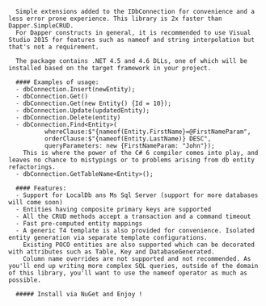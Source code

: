       Simple extensions added to the IDbConnection for convenience and a less error prone experience. This library is 2x faster than Dapper.SimpleCRUD.
      For Dapper constructs in general, it is recommended to use Visual Studio 2015 for features such as nameof and string interpolation but that's not a requirement.

      The package contains .NET 4.5 and 4.6 DLLs, one of which will be installed based on the target framework in your project.

      #### Examples of usage:
      - dbConnection.Insert(newEntity);
      - dbConnection.Get()
      - dbConnection.Get(new Entity() {Id = 10});
      - dbConnection.Update(updatedEntity);
      - dbConnection.Delete(entity)
      - dbConnection.Find<Entity>(
              whereClause:$"{nameof(Entity.FirstName}=@FirstNameParam", 
              orderClause:$"{nameof(Entity.LastName)} DESC", 
              queryParameters: new {FirstNameParam: "John"});
        This is where the power of the C# 6 compiler comes into play, and leaves no chance to mistypings or to problems arising from db entity refactorings.
      - dbConnection.GetTableName<Entity>();

      #### Features:
      - Support for LocalDb ans Ms Sql Server (support for more databases will come soon)
      - Entities having composite primary keys are supported
      - All the CRUD methods accept a transaction and a command timeout
      - Fast pre-computed entity mappings
      - A generic T4 template is also provided for convenience. Isolated entity generation via separate template configurations.
        Existing POCO entities are also supported which can be decorated with attributes such as Table, Key and DatabaseGenerated.
		Column name overrides are not supported and not recommended. As you'll end up writing more complex SQL queries, outside of the domain of this library, you'll want to use the nameof operator as much as possible.

	  ##### Install via NuGet and Enjoy !

